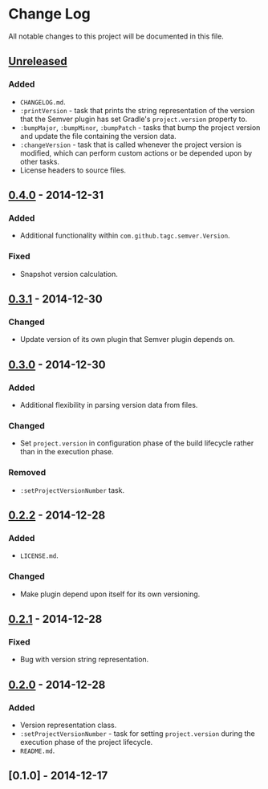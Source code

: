 # Change Log
All notable changes to this project will be documented in this file.

## [Unreleased][unreleased]
### Added
 - `CHANGELOG.md`.
 - `:printVersion` - task that prints the string representation of the version that the Semver plugin has set Gradle's `project.version` property to.
 - `:bumpMajor`, `:bumpMinor`, `:bumpPatch` - tasks that bump the project version and update the file containing the version data.
 - `:changeVersion` - task that is called whenever the project version is modified, which can perform custom actions or be depended upon by other tasks.
 - License headers to source files.

## [0.4.0] - 2014-12-31
### Added
 - Additional functionality within `com.github.tagc.semver.Version`.

### Fixed
 - Snapshot version calculation.

## [0.3.1] - 2014-12-30
### Changed
 - Update version of its own plugin that Semver plugin depends on.

## [0.3.0] - 2014-12-30
### Added
 - Additional flexibility in parsing version data from files.

### Changed
 - Set `project.version` in configuration phase of the build lifecycle rather than in the execution phase.

### Removed
 - `:setProjectVersionNumber` task.

## [0.2.2] - 2014-12-28
### Added
 - `LICENSE.md`.

### Changed
 - Make plugin depend upon itself for its own versioning.

## [0.2.1] - 2014-12-28
### Fixed
 - Bug with version string representation.

## [0.2.0] - 2014-12-28
### Added
 - Version representation class.
 - `:setProjectVersionNumber` - task for setting `project.version` during the execution phase of the project lifecycle.
 - `README.md`.

## [0.1.0] - 2014-12-17

[unreleased]: https://github.com/TAGC/Semver/compare/v0.4.0...HEAD
[0.4.0]: https://github.com/TAGC/Semver/compare/v0.3.1...v0.4.0
[0.3.1]: https://github.com/TAGC/Semver/compare/v0.3.0...v0.3.1
[0.3.0]: https://github.com/TAGC/Semver/compare/v0.2.2...v0.3.0
[0.2.2]: https://github.com/TAGC/Semver/compare/v0.2.1...v0.2.2
[0.2.1]: https://github.com/TAGC/Semver/compare/v0.2.0...v0.2.1
[0.2.0]: https://github.com/TAGC/Semver/compare/v0.1.0...v0.2.0
